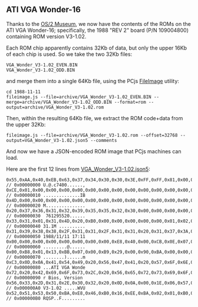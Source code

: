 ## ATI VGA Wonder-16

Thanks to the [OS/2 Museum](http://www.os2museum.com/wp/so-this-actually-works/),
we now have the contents of the ROMs on the ATI VGA Wonder-16; specifically, the 1988 "REV 2" board (P/N 109004800)
containing ROM version V3-1.02.

Each ROM chip apparently contains 32Kb of data, but only the upper 16Kb of each chip is used.  So we take the two
32Kb files:

	VGA_Wonder_V3-1.02_EVEN.BIN
	VGA_Wonder_V3-1.02_ODD.BIN

and merge them into a single 64Kb file, using the PCjs [FileImage](/tools/fileimage/) utility:

    cd 1988-11-11
	fileimage.js --file=archive/VGA_Wonder_V3-1.02_EVEN.BIN --merge=archive/VGA_Wonder_V3-1.02_ODD.BIN --format=rom --output=archive/VGA_Wonder_V3-1.02.rom

Then, within the resulting 64Kb file, we extract the ROM code+data from the upper 32Kb:

	fileimage.js --file=archive/VGA_Wonder_V3-1.02.rom --offset=32768 --output=VGA_Wonder_V3-1.02.json5 --comments

And now we have a JSON-encoded ROM image that PCjs machines can load.

Here are the first 12 lines from [VGA_Wonder_V3-1.02.json5](1988-11-11/VGA_Wonder_V3-1.02.json5):

	0x55,0xAA,0x40,0xEB,0x63,0x37,0x34,0x30,0x30,0x3E,0xFF,0xFF,0x81,0x00,0x88,0x2C, // 0x00000000 U.@.c7400......,
	0xCE,0x01,0x00,0x00,0x00,0x00,0x00,0x00,0x00,0x00,0x00,0x00,0x00,0x00,0x49,0x42, // 0x00000010 ..............IB
	0x4D,0x00,0x00,0x00,0x00,0x00,0x00,0x00,0x00,0x00,0x00,0x00,0x00,0x00,0x00,0x00, // 0x00000020 M...............
	0x20,0x37,0x36,0x31,0x32,0x39,0x35,0x35,0x32,0x30,0x00,0x00,0x00,0x00,0x00,0x00, // 0x00000030  761295520......
	0x33,0x31,0x01,0x31,0x4D,0x20,0xB0,0x00,0x00,0x00,0x00,0x00,0x01,0x02,0x00,0x00, // 0x00000040 31.1M ..........
	0x31,0x39,0x38,0x38,0x2F,0x31,0x31,0x2F,0x31,0x31,0x20,0x31,0x37,0x3A,0x31,0x31, // 0x00000050 1988/11/11 17:11
	0x00,0x00,0x00,0x00,0x00,0x00,0x00,0x00,0xE8,0x40,0x00,0xCB,0x0E,0x07,0xBD,0x81, // 0x00000060 .........@......
	0x00,0xB8,0x01,0x13,0xBB,0x07,0x00,0xB9,0x29,0x00,0x90,0xBA,0x00,0x00,0xCD,0x6D, // 0x00000070 ........)......m
	0xC3,0x0D,0x0A,0x41,0x54,0x49,0x20,0x56,0x47,0x41,0x20,0x57,0x6F,0x6E,0x64,0x65, // 0x00000080 ...ATI VGA Wonde
	0x72,0x20,0x42,0x69,0x6F,0x73,0x2C,0x20,0x56,0x65,0x72,0x73,0x69,0x6F,0x6E,0x20, // 0x00000090 r Bios, Version 
	0x56,0x33,0x2D,0x31,0x2E,0x30,0x32,0x20,0x0D,0x0A,0x00,0x1E,0x06,0x57,0x56,0x55, // 0x000000A0 V3-1.02 .....WVU
	0x52,0x51,0x53,0x50,0xBA,0xE8,0x46,0xB0,0x16,0xEE,0xBA,0x02,0x01,0xB0,0x01,0xEE, // 0x000000B0 RQSP..F.........
